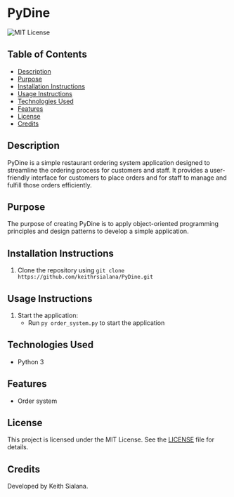# PyDine
![MIT License](https://img.shields.io/badge/License-MIT-blue.svg)

## Table of Contents
- [Description](#description)
- [Purpose](#purpose)
- [Installation Instructions](#installation-instructions)
- [Usage Instructions](#usage-instructions)
- [Technologies Used](#technologies-used)
- [Features](#features)
- [License](#license)
- [Credits](#credits)

## Description
PyDine is a simple restaurant ordering system application designed to streamline the ordering process for customers and staff. It provides a user-friendly interface for customers to place orders and for staff to manage and fulfill those orders efficiently.

## Purpose
The purpose of creating PyDine is to apply object-oriented programming principles and design patterns to develop a simple application.

## Installation Instructions
1. Clone the repository using `git clone https://github.com/keithrsialana/PyDine.git`

## Usage Instructions
1. Start the application:
    - Run `py order_system.py` to start the application

## Technologies Used
- Python 3

## Features
- Order system

## License
This project is licensed under the MIT License. See the [LICENSE](LICENSE) file for details.

## Credits
Developed by Keith Sialana.